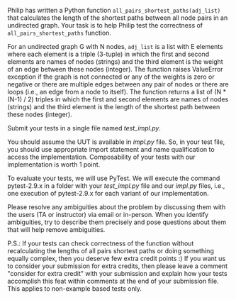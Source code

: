 Philip has written a Python function `all_pairs_shortest_paths(adj_list)` that calculates the length of the shortest paths between all node pairs in an undirected graph.  Your task is to help Philip test the correctness of `all_pairs_shortest_paths` function.

For an undirected graph G with N nodes, `adj_list` is a list with E elements where each element is a triple (3-tuple) in which the first and second elements are names of nodes (strings) and the third element is the weight of an edge between these nodes (integer).  The function raises ValueError exception if the graph is not connected or any of the weights is zero or negative or there are multiple edges between any pair of nodes or there are loops (i.e., an edge from a node to itself).  The function returns a list of (N * (N-1) / 2) triples in which the first and second elements are names of nodes (strings) and the third element is the length of the shortest path between these nodes (integer).

Submit your tests in a single file named *test_impl.py*.

You should assume the UUT is available in _impl.py_ file.  So, in your test file, you should use appropriate import statement and name qualification to access the implementation.  Composability of your tests with our implementation is worth 1 point.

To evaluate your tests, we will use PyTest.  We will execute the command pytest-2.9.x in a folder with your *test_impl.py* file and our _impl.py_ files, i.e., one execution of pytest-2.9.x for each variant of our implementation.

Please resolve any ambiguities about the problem by discussing them with the users (TA or instructor) via email or in-person.  When you identify ambiguities, try to describe them precisely and pose questions about them that will help remove ambiguities.

P.S.: If your tests can check correctness of the function without recalculating the lengths of all pairs shortest paths or doing something equally complex, then you deserve few extra credit points :)  If you want us to consider your submission for extra credits, then please leave a comment "consider for extra credit" with your submission and explain how your tests accomplish this feat within comments at the end of your submission file.  This applies to non-example based tests only.
